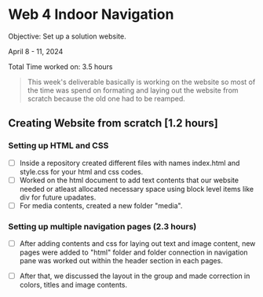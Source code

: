 # Web 4 Indoor Navigation
Objective: Set up a solution website.

April 8 - 11, 2024

Total Time worked on: 3.5 hours

> This week's deliverable basically is working on the website so most of the time was spend on formating and laying out the website from scratch because the old one had to be reamped.

## Creating Website from scratch [1.2 hours]
### Setting up HTML and CSS 
- [ ] Inside a repository created different files with names index.html and style.css for your html and css codes.
- [ ] Worked on the html document to add text contents that our website needed or atleast allocated necessary space using block level items like div for future upadates.
- [ ] For media contents, created a new folder "media".

### Setting up multiple navigation pages (2.3 hours)
- [ ] After adding contents and css for laying out text and image content, new pages were added to "html" folder and folder connection in navigation pane was worked out within the header section in each pages.
- [ ] After that, we discussed the layout in the group and made correction in colors, titles and image contents.


